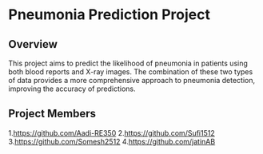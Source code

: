 # Pneumonia Prediction Project

## Overview

This project aims to predict the likelihood of pneumonia in patients using both blood reports and X-ray images. The combination of these two types of data provides a more comprehensive approach to pneumonia detection, improving the accuracy of predictions.

## Project Members
1.https://github.com/Aadi-RE350
2.https://github.com/Sufi1512
3.https://github.com/Somesh2512
4.https://github.com/jatinAB